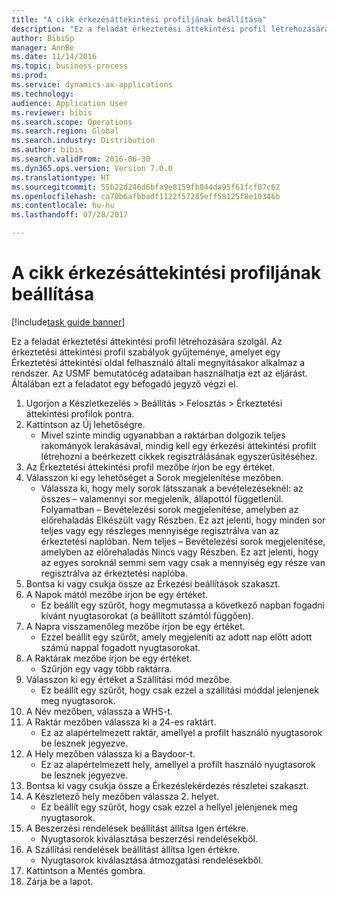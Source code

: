 ```yaml
--- 
title: "A cikk érkezésáttekintési profiljának beállítása"
description: "Ez a feladat érkeztetési áttekintési profil létrehozására szolgál."
author: BibiSp
manager: AnnBe
ms.date: 11/14/2016
ms.topic: business-process
ms.prod: 
ms.service: dynamics-ax-applications
ms.technology: 
audience: Application User
ms.reviewer: bibis
ms.search.scope: Operations
ms.search.region: Global
ms.search.industry: Distribution
ms.author: bibis
ms.search.validFrom: 2016-06-30
ms.dyn365.ops.version: Version 7.0.0
ms.translationtype: HT
ms.sourcegitcommit: 55b22d246d6bfa9e8159fb844da95f61fcf07c62
ms.openlocfilehash: ca70b6afbbadf1122f57285eff58125f8e10346b
ms.contentlocale: hu-hu
ms.lasthandoff: 07/28/2017

---
```

# <a name="set-up-an-item-arrival-overview-profile"></a>A cikk érkezésáttekintési profiljának beállítása

[!include[task guide banner](../../includes/task-guide-banner.md)]

Ez a feladat érkeztetési áttekintési profil létrehozására szolgál. Az érkeztetési áttekintési profil szabályok gyűjteménye, amelyet egy Érkeztetési áttekintési oldal felhasználó általi megnyitásakor alkalmaz a rendszer. Az USMF bemutatócég adataiban használhatja ezt az eljárást. Általában ezt a feladatot egy befogadó jegyző végzi el.





1. Ugorjon a Készletkezelés > Beállítás > Felosztás > Érkeztetési áttekintési profilok pontra.
2. Kattintson az Új lehetőségre.
    * Mivel szinte mindig ugyanabban a raktárban dolgozik teljes rakományok lerakásával, mindig kell egy érkezési áttekintési profilt létrehozni a beérkezett cikkek regisztrálásának egyszerűsítéséhez.  
3. Az Érkeztetési áttekintési profil mezőbe írjon be egy értéket.
4. Válasszon ki egy lehetőséget a Sorok megjelenítése mezőben.
    * Válassza ki, hogy mely sorok látsszanak a bevételezéseknél: az összes – valamennyi sor megjelenik, állapottól függetlenül.   Folyamatban – Bevételezési sorok megjelenítése, amelyben az előrehaladás Elkészült vagy Részben. Ez azt jelenti, hogy minden sor teljes vagy egy részleges mennyisége regisztrálva van az érkeztetési naplóban.   Nem teljes – Bevételezési sorok megjelenítése, amelyben az előrehaladás Nincs vagy Részben. Ez azt jelenti, hogy az egyes soroknál semmi sem vagy csak a mennyiség egy része van regisztrálva az érkeztetési naplóba.  
5. Bontsa ki vagy csukja össze az Érkezési beállítások szakaszt.
6. A Napok mától mezőbe írjon be egy értéket.
    * Ez beállít egy szűrőt, hogy megmutassa a következő napban fogadni kívánt nyugtasorokat (a beállított számtól függően).  
7. A Napra visszamenőleg mezőbe írjon be egy értéket.
    * Ezzel beállít egy szűrőt, amely megjeleníti az adott nap előtt adott számú nappal fogadott nyugtasorokat.  
8. A Raktárak mezőbe írjon be egy értéket.
    * Szűrjön egy vagy több raktárra.  
9. Válasszon ki egy értéket a Szállítási mód mezőbe.
    * Ez beállít egy szűrőt, hogy csak ezzel a szállítási móddal jelenjenek meg nyugtasorok.  
10. A Név mezőben, válassza a WHS-t.
11. A Raktár mezőben válassza ki a 24-es raktárt.
    * Ez az alapértelmezett raktár, amellyel a profilt használó nyugtasorok be lesznek jegyezve.  
12. A Hely mezőben válassza ki a Baydoor-t.
    * Ez az alapértelmezett hely, amellyel a profilt használó nyugtasorok be lesznek jegyezve.  
13. Bontsa ki vagy csukja össze a Érkezéslekérdezés részletei szakaszt.
14. A Készletező hely mezőben válassza 2. helyet.
    * Ez beállít egy szűrőt, hogy csak ezzel a hellyel jelenjenek meg nyugtasorok.  
15. A Beszerzési rendelések beállítást állítsa Igen értékre.
    * Nyugtasorok kiválasztása beszerzési rendelésekből.  
16. A Szállítási rendelések beállítást állítsa Igen értékre.
    * Nyugtasorok kiválasztása átmozgatási rendelésekből.  
17. Kattintson a Mentés gombra.
18. Zárja be a lapot.


